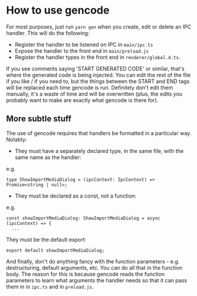 # How to use gencode

For most purposes, just run `yarn gen` when you create, edit or delete an IPC handler. This will do the following:

- Register the handler to be listened on IPC in `main/ipc.ts`
- Expose the handler to the front end in `main/preload.js`
- Register the handler types in the front end in `renderer/global.d.ts`.

If you see comments saying 'START GENERATED CODE' or similar, that's where the generated code is being injected. You can edit the rest of the file if you like / if you need to, but the things between the START and END tags will be replaced each time gencode is run. Definitely don't edit them manually, it's a waste of time and will be overwritten (plus, the edits you probably want to make are exactly what gencode is there for).

## More subtle stuff

The use of gencode requires that handlers be formatted in a particular way. Notably:

- They must have a separately declared type, in the same file, with the same name as the handler:

e.g.

```
type ShowImportMediaDialog = (ipcContext: IpcContext) => Promise<string | null>;
```

- They must be declared as a const, not a function:

e.g.

```
const showImportMediaDialog: ShowImportMediaDialog = async (ipcContext) => {
  ...
```

They must be the default export:

```
export default showImportMediaDialog;
```

And finally, don't do anything fancy with the function parameters - e.g. destructuring, default arguments, etc. You can do all that in the function body. The reason for this is because gencode reads the function parameters to learn what arguments the handler needs so that it can pass them in in `ipc.ts` and in `preload.js`.
